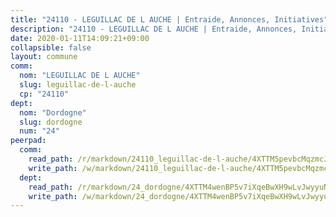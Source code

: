 ```yaml
---
title: "24110 - LEGUILLAC DE L AUCHE | Entraide, Annonces, Initiatives"
description: "24110 - LEGUILLAC DE L AUCHE | Entraide, Annonces, Initiatives"
date: 2020-01-11T14:09:21+09:00
collapsible: false
layout: commune
comm:
  nom: "LEGUILLAC DE L AUCHE"
  slug: leguillac-de-l-auche
  cp: "24110"
dept:
  nom: "Dordogne"
  slug: dordogne
  num: "24"
peerpad:
  comm:
    read_path: /r/markdown/24110_leguillac-de-l-auche/4XTTM5pevbcMqzmcJnuTSmnrSHCW8ymqvzHEXpLEt9ucsjcXv
    write_path: /w/markdown/24110_leguillac-de-l-auche/4XTTM5pevbcMqzmcJnuTSmnrSHCW8ymqvzHEXpLEt9ucsjcXv-K3TgTzLh59qnacYqX2FFgYUNbt8Z26qYYWXaQQ38huUS5pt8NLT3nBczoDS8TBSt5o2pZLMtE6i2JKyo1dSGJ5NWS68z9bonZPvasFN1znVEgXwDACNgdYcLDLGYoaUtF71ZrSbW
  dept:
    read_path: /r/markdown/24_dordogne/4XTTM4wenBP5v7iXqeBwXH9wLvJwyyuNKzLxRyGzSZXmCuzgg
    write_path: /w/markdown/24_dordogne/4XTTM4wenBP5v7iXqeBwXH9wLvJwyyuNKzLxRyGzSZXmCuzgg-K3TgUusQQUSAmJPXozCTSBeqjqksxkVWGVxtHwEFrs5RuocQr8weKG2oQg7MVeg2F9Hhv7ggtBiBU8D9pdXEPa9M67VU3BzgAG9BCtQw3VY3Xcxk2YSegk3iUXMkpicGxxJr7mWp
---
```


